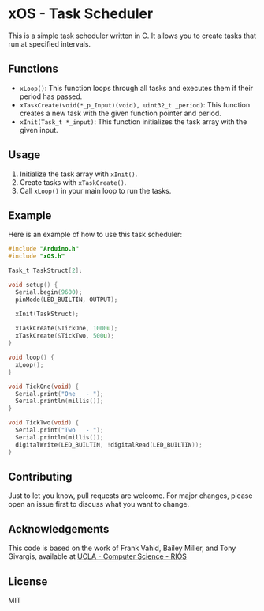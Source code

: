 # xOS - Task Scheduler

This is a simple task scheduler written in C. It allows you to create tasks that run at specified intervals.

## Functions

- `xLoop()`: This function loops through all tasks and executes them if their period has passed.
- `xTaskCreate(void(*_p_Input)(void), uint32_t _period)`: This function creates a new task with the given function pointer and period.
- `xInit(Task_t *_input)`: This function initializes the task array with the given input.

## Usage

1. Initialize the task array with `xInit()`.
2. Create tasks with `xTaskCreate()`.
3. Call `xLoop()` in your main loop to run the tasks.

## Example

Here is an example of how to use this task scheduler:

```c
#include "Arduino.h"
#include "xOS.h"

Task_t TaskStruct[2];

void setup() {
  Serial.begin(9600);
  pinMode(LED_BUILTIN, OUTPUT);

  xInit(TaskStruct);
  
  xTaskCreate(&TickOne, 1000u);
  xTaskCreate(&TickTwo, 500u);
}

void loop() {
  xLoop();
}

void TickOne(void) {
  Serial.print("One   - ");
  Serial.println(millis());
}

void TickTwo(void) {
  Serial.print("Two   - ");
  Serial.println(millis());
  digitalWrite(LED_BUILTIN, !digitalRead(LED_BUILTIN));
}
```

## Contributing

Just to let you know, pull requests are welcome. For major changes, please open an issue first to discuss what you want to change.

## Acknowledgements

This code is based on the work of Frank Vahid, Bailey Miller, and Tony Givargis, available at [UCLA - Computer Science - RIOS](https://www.cs.ucr.edu/~vahid/rios/)

## License

MIT

